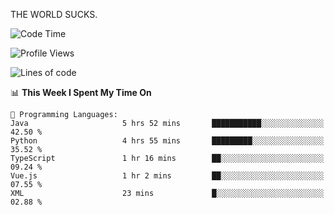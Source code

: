 THE WORLD SUCKS.

<!--START_SECTION:waka-->
![Code Time](http://img.shields.io/badge/Code%20Time-768%20hrs%208%20mins-blue)

![Profile Views](http://img.shields.io/badge/Profile%20Views-1-blue)

![Lines of code](https://img.shields.io/badge/From%20Hello%20World%20I%27ve%20Written-2.1%20million%20lines%20of%20code-blue)

📊 **This Week I Spent My Time On** 

```text
💬 Programming Languages: 
Java                     5 hrs 52 mins       ███████████░░░░░░░░░░░░░░   42.50 % 
Python                   4 hrs 55 mins       █████████░░░░░░░░░░░░░░░░   35.52 % 
TypeScript               1 hr 16 mins        ██░░░░░░░░░░░░░░░░░░░░░░░   09.24 % 
Vue.js                   1 hr 2 mins         ██░░░░░░░░░░░░░░░░░░░░░░░   07.55 % 
XML                      23 mins             █░░░░░░░░░░░░░░░░░░░░░░░░   02.88 % 
```


<!--END_SECTION:waka-->
